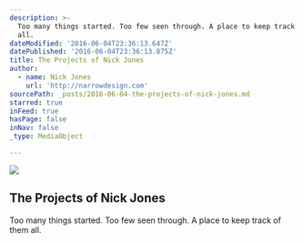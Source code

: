 ```yaml
---
description: >-
  Too many things started. Too few seen through. A place to keep track of them
  all.
dateModified: '2016-06-04T23:36:13.647Z'
datePublished: '2016-06-04T23:36:13.875Z'
title: The Projects of Nick Jones
author:
  - name: Nick Jones
    url: 'http://narrowdesign.com'
sourcePath: _posts/2016-06-04-the-projects-of-nick-jones.md
starred: true
inFeed: true
hasPage: false
inNav: false
_type: MediaObject

---
```

<article style=""><img src="https://the-grid-user-content.s3-us-west-2.amazonaws.com/4516bf6f-d791-4151-b817-76c0447356f3.jpg" /><h1>The Projects of Nick Jones</h1><p>Too many things started. Too few seen through. A place to keep track of them all.</p></article>